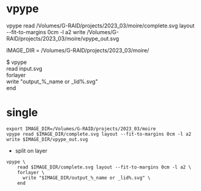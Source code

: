 # vpype

vpype read /Volumes/G-RAID/projects/2023_03/moire/complete.svg layout --fit-to-margins 0cm -l a2 write /Volumes/G-RAID/projects/2023_03/moire/vpype_out.svg

IMAGE_DIR = /Volumes/G-RAID/projects/2023_03/moire/

$ vpype \
    read input.svg \
    forlayer \
      write "output_%_name or _lid%.svg" \
    end




# single 
```shell
export IMAGE_DIR=/Volumes/G-RAID/projects/2023_03/moire
vpype read $IMAGE_DIR/complete.svg layout --fit-to-margins 0cm -l a2 write $IMAGE_DIR/vpype_out.svg
```

* split on layer
```shell
vpype \
    read $IMAGE_DIR/complete.svg layout --fit-to-margins 0cm -l a2 \
    forlayer \
      write "$IMAGE_DIR/output_%_name or _lid%.svg" \
    end
```

